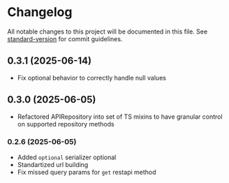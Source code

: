 # Changelog

All notable changes to this project will be documented in this file. See [standard-version](https://github.com/conventional-changelog/standard-version) for commit guidelines.

## 0.3.1 (2025-06-14)

- Fix optional behavior to correctly handle null values

## 0.3.0 (2025-06-05)

- Refactored APIRepository into set of TS mixins to have granular control on supported repository methods

### 0.2.6 (2025-06-05)

- Added `optional` serializer optional
- Standartized url building
- Fix missed query params for `get` restapi method
